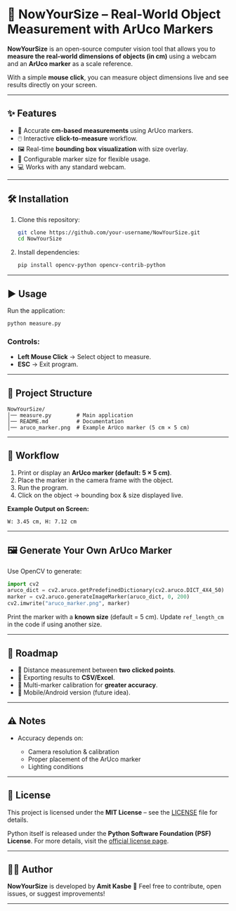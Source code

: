 # 📏 NowYourSize – Real-World Object Measurement with ArUco Markers

**NowYourSize** is an open-source computer vision tool that allows you to **measure the real-world dimensions of objects (in cm)** using a webcam and an **ArUco marker** as a scale reference.

With a simple **mouse click**, you can measure object dimensions live and see results directly on your screen.

---

## ✨ Features

* 📏 Accurate **cm-based measurements** using ArUco markers.
* 🖱️ Interactive **click-to-measure** workflow.
* 🖼️ Real-time **bounding box visualization** with size overlay.
* 🔧 Configurable marker size for flexible usage.
* 💻 Works with any standard webcam.

---

## 🛠️ Installation

1. Clone this repository:

   ```bash
   git clone https://github.com/your-username/NowYourSize.git
   cd NowYourSize
   ```

2. Install dependencies:

   ```bash
   pip install opencv-python opencv-contrib-python
   ```

---

## ▶️ Usage

Run the application:

```bash
python measure.py
```

### Controls:

* **Left Mouse Click** → Select object to measure.
* **ESC** → Exit program.

---

## 📂 Project Structure

```
NowYourSize/
│── measure.py        # Main application
│── README.md         # Documentation
│── aruco_marker.png  # Example ArUco marker (5 cm × 5 cm)
```

---

## 📸 Workflow

1. Print or display an **ArUco marker (default: 5 × 5 cm)**.
2. Place the marker in the camera frame with the object.
3. Run the program.
4. Click on the object → bounding box & size displayed live.

**Example Output on Screen:**

```
W: 3.45 cm, H: 7.12 cm
```

---

## 🖼️ Generate Your Own ArUco Marker

Use OpenCV to generate:

```python
import cv2
aruco_dict = cv2.aruco.getPredefinedDictionary(cv2.aruco.DICT_4X4_50)
marker = cv2.aruco.generateImageMarker(aruco_dict, 0, 200)
cv2.imwrite("aruco_marker.png", marker)
```

Print the marker with a **known size** (default = 5 cm). Update `ref_length_cm` in the code if using another size.

---

## 🔮 Roadmap

* 📍 Distance measurement between **two clicked points**.
* 📑 Exporting results to **CSV/Excel**.
* 🎯 Multi-marker calibration for **greater accuracy**.
* 📱 Mobile/Android version (future idea).

---

## ⚠️ Notes

* Accuracy depends on:

  * Camera resolution & calibration
  * Proper placement of the ArUco marker
  * Lighting conditions

---

## 📜 License

This project is licensed under the **MIT License** – see the [LICENSE](LICENSE) file for details.

Python itself is released under the **Python Software Foundation (PSF) License**.
For more details, visit the [official license page](https://docs.python.org/3/license.html).

---

## 👨‍💻 Author

**NowYourSize** is developed by **Amit Kasbe** 🚀
Feel free to contribute, open issues, or suggest improvements!

---
